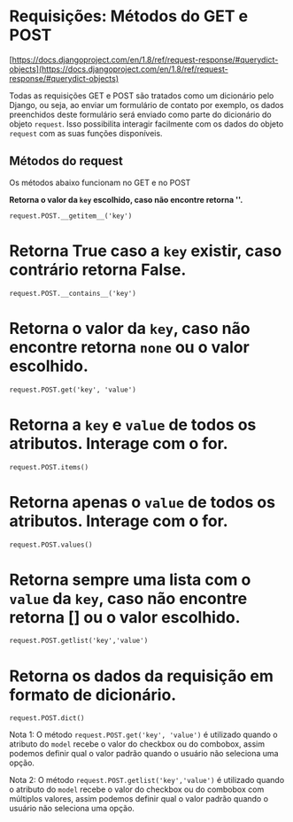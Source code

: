 Requisições: Métodos do GET e POST 
===

[https://docs.djangoproject.com/en/1.8/ref/request-response/#querydict-objects](https://docs.djangoproject.com/en/1.8/ref/request-response/#querydict-objects)

Todas as requisições GET e POST são tratados como um dicionário pelo Django, ou seja, ao enviar um formulário de contato 
por exemplo, os dados preenchidos deste formulário será enviado como parte do dicionário do objeto `request`. Isso 
possibilita interagir facilmente com os dados do objeto `request` com as suas funções disponíveis.

Métodos do request
---

Os métodos abaixo funcionam no GET e no POST

__Retorna o valor da `key` escolhido, caso não encontre retorna ''.__

    request.POST.__getitem__('key')

# Retorna True caso a `key` existir, caso contrário retorna False.

    request.POST.__contains__('key')

# Retorna o valor da `key`, caso não encontre retorna `none` ou o valor escolhido.

    request.POST.get('key', 'value')

# Retorna a `key` e `value` de todos os atributos. Interage com o for.

    request.POST.items()

# Retorna apenas o `value` de todos os atributos. Interage com o for.

    request.POST.values()

# Retorna sempre uma lista com o `value` da `key`, caso não encontre retorna [] ou o valor escolhido.

    request.POST.getlist('key','value')

# Retorna os dados da requisição em formato de dicionário.

    request.POST.dict()


Nota 1: O método `request.POST.get('key', 'value')` é utilizado quando o atributo do `model` recebe o valor do checkbox 
ou do combobox, assim podemos definir qual o valor padrão quando o usuário não seleciona uma opção.

Nota 2: O método `request.POST.getlist('key','value')` é utilizado quando o atributo do `model` recebe o valor do 
checkbox ou do combobox com múltiplos valores, assim podemos definir qual o valor padrão quando o usuário não seleciona 
uma opção.

